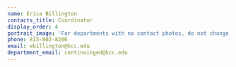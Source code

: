 ```yaml
---
name: Erica Billington
contacts_title: Coordinator 
display_order: 4
portrait_image: 'For departments with no contact photos, do not change this field.'
phone: 815-802-8206
email: ebillington@kcc.edu
department_email: continuinged@kcc.edu
---
```


